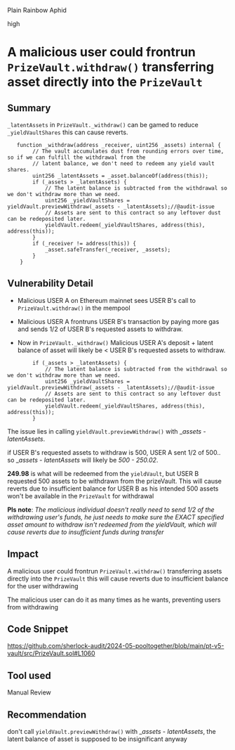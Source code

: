 Plain Rainbow Aphid

high

# A malicious user could frontrun `PrizeVault.withdraw()` transferring asset directly into the `PrizeVault`

## Summary
`_latentAssets` in `PrizeVault._withdraw()` can be gamed to reduce `_yieldVaultShares` this can cause reverts.
```solidity
   function _withdraw(address _receiver, uint256 _assets) internal {
        // The vault accumulates dust from rounding errors over time, so if we can fulfill the withdrawal from the
        // latent balance, we don't need to redeem any yield vault shares.
        uint256 _latentAssets = _asset.balanceOf(address(this));
        if (_assets > _latentAssets) {
            // The latent balance is subtracted from the withdrawal so we don't withdraw more than we need.
            uint256 _yieldVaultShares = yieldVault.previewWithdraw(_assets - _latentAssets);//@audit-issue
            // Assets are sent to this contract so any leftover dust can be redeposited later.
            yieldVault.redeem(_yieldVaultShares, address(this), address(this));
        }
        if (_receiver != address(this)) {
            _asset.safeTransfer(_receiver, _assets);
        }
    }
```
## Vulnerability Detail
- Malicious USER A on Ethereum mainnet sees  USER B's call to `PrizeVault.withdraw()`  in the mempool

- Malicious USER A frontruns USER B's transaction by paying more gas and sends 1/2 of USER B's requested assets to withdraw.

- Now in `PrizeVault._withdraw()` Malicious USER A's deposit + latent balance of asset will likely be < USER B's requested assets to withdraw. 
```solidity
        if (_assets > _latentAssets) {
            // The latent balance is subtracted from the withdrawal so we don't withdraw more than we need.
            uint256 _yieldVaultShares = yieldVault.previewWithdraw(_assets - _latentAssets);//@audit-issue
            // Assets are sent to this contract so any leftover dust can be redeposited later.
            yieldVault.redeem(_yieldVaultShares, address(this), address(this));
        }
```
The issue lies in calling `yieldVault.previewWithdraw()` with __assets_ - _latentAssets_.

if USER B's requested assets to withdraw is 500, USER A sent 1/2 of 500.. so  __assets_ - _latentAssets_ will likely be _500 - 250.02_.  

**249.98** is what will be redeemed from the `yieldVault`, but USER B requested 500 assets to be withdrawn from the prizeVault. This will cause reverts due to insufficient balance for USER B as his intended 500 assets won't be available in the `PrizeVault` for withdrawal


**Pls note**: _The malicious individual doesn't really need to send 1/2 of the withdrawing user's funds, he just needs to make sure the EXACT specified asset amount to withdraw isn't redeemed from the yieldVault, which will cause reverts due to insufficient funds during transfer_

## Impact
A malicious user could frontrun `PrizeVault.withdraw()` transferring assets directly into the `PrizeVault` this will cause reverts due to insufficient balance for the user withdrawing

The malicious user can do it as many times as he wants, preventing users from withdrawing

## Code Snippet
https://github.com/sherlock-audit/2024-05-pooltogether/blob/main/pt-v5-vault/src/PrizeVault.sol#L1060
## Tool used

Manual Review

## Recommendation
don't call `yieldVault.previewWithdraw()` with __assets_ - _latentAssets_, the latent balance of asset is supposed to be insignificant anyway